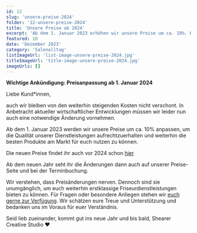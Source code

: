 ```yaml
---
id: 12
slug: 'unsere-preise-2024'
folder: '12-unsere-preise-2024'
title: 'Unsere Preise ab 2024'
excerpt: 'Ab dem 1. Januar 2023 erhöhen wir unsere Preise um ca. 10%. Hmpf! Nervig, wissen wir. Aber auch unumgänglich.'
featured: 10
date: 'Dezember 2023'
category: 'Salonalltag'
listImageUrl: 'list-image-unsere-preise-2024.jpg'
titleImageUrl: 'title-image-unsere-preise-2024.jpg'
imageUrls: []
---
```


**Wichtige Ankündigung: Preisanpassung ab 1. Januar 2024**

Liebe Kund*innen,

auch wir bleiben von den weiterhin steigenden Kosten nicht verschont. In Anbetracht aktueller wirtschaftlicher Entwicklungen müssen wir leider nun auch eine notwendige Änderung vornehmen.

Ab dem 1. Januar 2023 werden wir unsere Preise um ca. 10% anpassen, um die Qualität unserer Dienstleistungen aufrechtzuerhalten und weiterhin die besten Produkte am Markt für euch nutzen zu können.

Die neuen Preise findet ihr auch vor 2024 schon <a target="_blank" href='/preise-2024.pdf'>hier</a>

Ab dem neuen Jahr seht ihr die Änderungen dann auch auf unserer Preise-Seite und bei der Terminbuchung.

Wir verstehen, dass Preisänderungen nerven. Dennoch sind sie unumgänglich, um euch weiterhin erstklassige Friseurdienstleistungen bieten zu können.
Für Fragen oder besondere Anliegen stehen wir <a href='/salon#kontakt'>euch gerne zur Verfügung</a>. Wir schätzen eure Treue und Unterstützung und bedanken uns im Voraus für euer Verständnis.

Seid lieb zueinander, kommt gut ins neue Jahr und bis bald,
Shearer Creative Studio ❤️